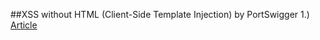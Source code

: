 ##XSS without HTML (Client-Side Template Injection) by PortSwigger
1.) [Article](http://blog.portswigger.net/2016/01/xss-without-html-client-side-template.html?m=1)

